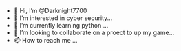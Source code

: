 - 👋 Hi, I’m @Darknight7700
- 👀 I’m interested in cyber security...
- 🌱 I’m currently learning python ...
- 💞️ I’m looking to collaborate on a proect to up my game...
- 📫 How to reach me ...

<!---
Darknight7700/Darknight7700 is a ✨ special ✨ repository because its `README.md` (this file) appears on your GitHub profile.
You can click the Preview link to take a look at your changes.
--->
